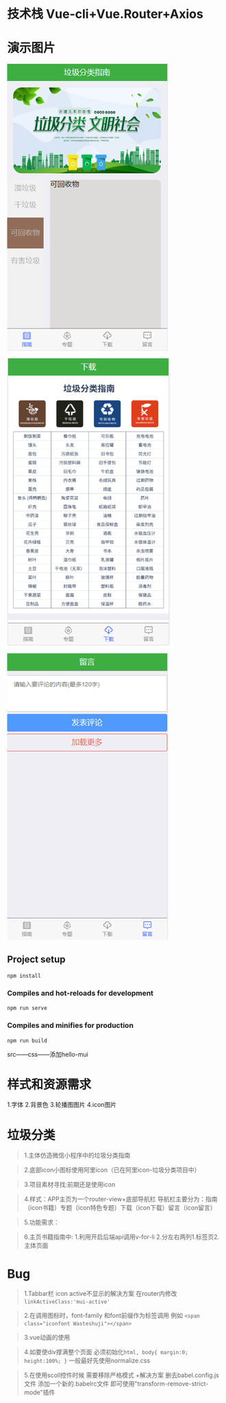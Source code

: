 # 技术栈 Vue-cli+Vue.Router+Axios

# 演示图片
![Image text](https://raw.githubusercontent.com/akabanegit/WasteSorting_Vue/master/img-folder/waste1.PNG)

![Image text](https://raw.githubusercontent.com/akabanegit/WasteSorting_Vue/master/img-folder/waste2.PNG)

![Image text](https://raw.githubusercontent.com/akabanegit/WasteSorting_Vue/master/img-folder/waste3.PNG)
 
  
## Project setup
```
npm install
```

### Compiles and hot-reloads for development
```
npm run serve
```

### Compiles and minifies for production
```
npm run build
```

src——css——添加hello-mui
# 样式和资源需求
1.字体
2.背景色
3.轮播图图片
4.icon图片

# 垃圾分类
>1.主体仿造微信小程序中的垃圾分类指南

>2.底部icon小图标使用阿里icon（已在阿里icon-垃圾分类项目中）

>3.项目素材寻找:前期还是使用icon

>4.样式：APP主页为一个router-view+底部导航栏 导航栏主要分为：指南（icon书籍）专题（icon特色专题）下载（icon下载）留言（icon留言）

>5.功能需求：

>6.主页书籍指南中: 1.利用开启后端api调用v-for-li
		  2.分左右两列1.标签页2.主体页面 


# Bug
>1.Tabbar栏 icon active不显示的解决方案 在router内修改`linkActiveClass:'mui-active'`

>2.在调用图标时，font-family 和font前缀作为标签调用 例如
`<span class="iconfont Wasteshuji"></span>`

>3.vue动画的使用

>4.如要使div撑满整个页面 必须初始化`html, body{ margin:0; height:100%; }` 一般最好先使用normalize.css 

>5.在使用scoll控件时候 需要移除严格模式
+解决方案 删去babel.config.js文件 添加一个新的.babelrc文件 即可使用"transform-remove-strict-mode"插件